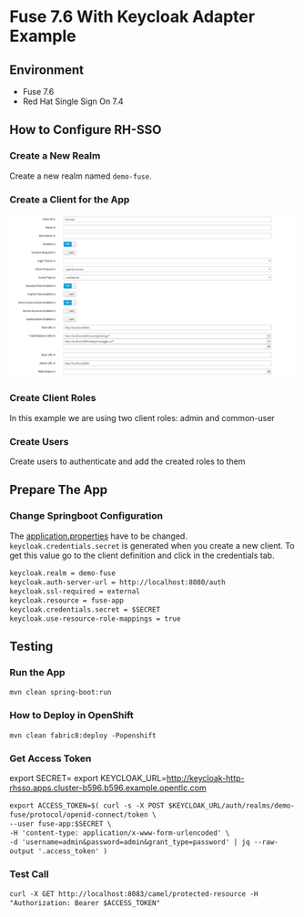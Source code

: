 # Fuse 7.6 With Keycloak Adapter Example

## Environment
- Fuse 7.6
- Red Hat Single Sign On 7.4

## How to Configure RH-SSO

### Create a New Realm

Create a new realm named `demo-fuse`.

### Create a Client for the App

![alt text](documentation/client-config.png "client creation configuration")

### Create Client Roles

In this example we are using two client roles: admin and common-user

### Create Users

Create users to authenticate and add the created roles to them

## Prepare The App

### Change Springboot Configuration

The [application.properties](src/main/resources/application.properties) have to be changed. `keycloak.credentials.secret` is generated when you create a new client. To get this value go to the client definition and click in the credentials tab.

    keycloak.realm = demo-fuse
    keycloak.auth-server-url = http://localhost:8080/auth
    keycloak.ssl-required = external
    keycloak.resource = fuse-app
    keycloak.credentials.secret = $SECRET
    keycloak.use-resource-role-mappings = true


## Testing

### Run the App

    mvn clean spring-boot:run

### How to Deploy in OpenShift

    mvn clean fabric8:deploy -Popenshift

### Get Access Token

   export SECRET=
   export KEYCLOAK_URL=http://keycloak-http-rhsso.apps.cluster-b596.b596.example.opentlc.com


    export ACCESS_TOKEN=$( curl -s -X POST $KEYCLOAK_URL/auth/realms/demo-fuse/protocol/openid-connect/token \
    --user fuse-app:$SECRET \
    -H 'content-type: application/x-www-form-urlencoded' \
    -d 'username=admin&password=admin&grant_type=password' | jq --raw-output '.access_token' )

### Test Call

    curl -X GET http://localhost:8083/camel/protected-resource -H "Authorization: Bearer $ACCESS_TOKEN"
